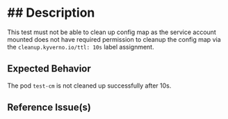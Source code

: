 # ## Description

This test must not be able to clean up config map as the service account mounted does not have required permission to cleanup the config map via the `cleanup.kyverno.io/ttl: 10s` label assignment.

## Expected Behavior

The pod `test-cm` is not cleaned up successfully after 10s.

## Reference Issue(s)

